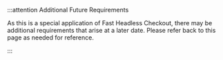 :::attention Additional Future Requirements

As this is a special application of Fast Headless Checkout, there may be additional requirements that arise at a later date. Please refer back to this page as needed for reference.

:::
